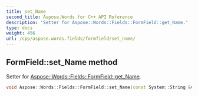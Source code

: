 ```yaml
---
title: set_Name
second_title: Aspose.Words for C++ API Reference
description: 'Setter for Aspose::Words::Fields::FormField::get_Name.'
type: docs
weight: 456
url: /cpp/aspose.words.fields/formfield/set_name/
---
```

## FormField::set_Name method


Setter for [Aspose::Words::Fields::FormField::get_Name](../get_name/).

```cpp
void Aspose::Words::Fields::FormField::set_Name(const System::String &value)
```

